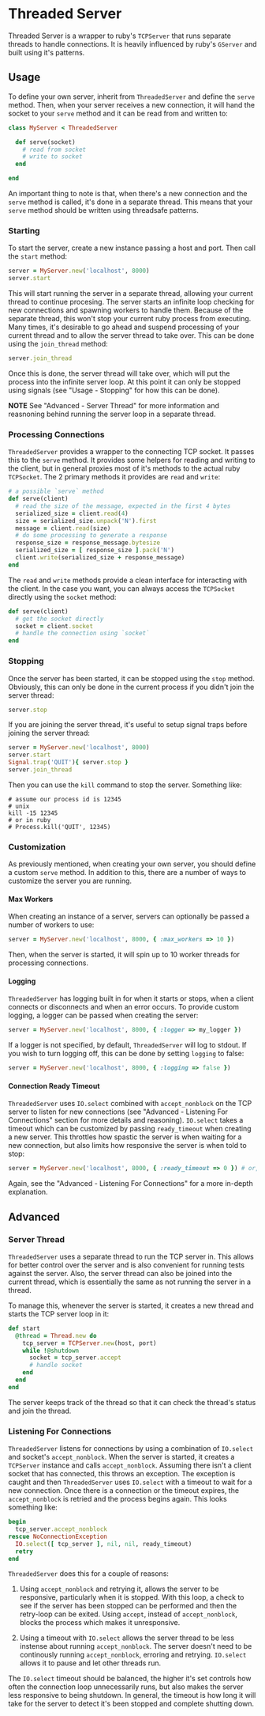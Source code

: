 # Threaded Server

Threaded Server is a wrapper to ruby's `TCPServer` that runs separate threads to handle connections. It is heavily influenced by ruby's `GServer` and built using it's patterns.

## Usage

To define your own server, inherit from `ThreadedServer` and define the `serve` method. Then, when your server receives a new connection, it will hand the socket to your `serve` method and it can be read from and written to:

```ruby
class MyServer < ThreadedServer

  def serve(socket)
    # read from socket
    # write to socket
  end

end
```

An important thing to note is that, when there's a new connection and the `serve` method is called, it's done in a separate thread. This means that your `serve` method should be written using threadsafe patterns.

### Starting

To start the server, create a new instance passing a host and port. Then call the `start` method:

```ruby
server = MyServer.new('localhost', 8000)
server.start
```

This will start running the server in a separate thread, allowing your current thread to continue procesing. The server starts an infinite loop checking for new connections and spawning workers to handle them. Because of the separate thread, this won't stop your current ruby process from executing. Many times, it's desirable to go ahead and suspend processing of your current thread and to allow the server thread to take over. This can be done using the `join_thread` method:

```ruby
server.join_thread
```

Once this is done, the server thread will take over, which will put the process into the infinite server loop. At this point it can only be stopped using signals (see "Usage - Stopping" for how this can be done).

**NOTE** See "Advanced - Server Thread" for more information and reasnoning behind running the server loop in a separate thread.

### Processing Connections

`ThreadedServer` provides a wrapper to the connecting TCP socket. It passes this to the `serve` method. It provides some helpers for reading and writing to the client, but in general proxies most of it's methods to the actual ruby `TCPSocket`. The 2 primary methods it provides are `read` and `write`:

```ruby
# a possible `serve` method
def serve(client)
  # read the size of the message, expected in the first 4 bytes
  serialized_size = client.read(4)
  size = serialized_size.unpack('N').first
  message = client.read(size)
  # do some processing to generate a response
  response_size = response_message.bytesize
  serialized_size = [ response_size ].pack('N')
  client.write(serialized_size + response_message)
end
```

The `read` and `write` methods provide a clean interface for interacting with the client. In the case you want, you can always access the `TCPSocket` directly using the `socket` method:

```ruby
def serve(client)
  # get the socket directly
  socket = client.socket
  # handle the connection using `socket`
end
```

### Stopping

Once the server has been started, it can be stopped using the `stop` method. Obviously, this can only be done in the current process if you didn't join the server thread:

```ruby
server.stop
```

If you are joining the server thread, it's useful to setup signal traps before joining the server thread:

```ruby
server = MyServer.new('localhost', 8000)
server.start
Signal.trap('QUIT'){ server.stop }
server.join_thread
```

Then you can use the `kill` command to stop the server. Something like:

```
# assume our process id is 12345
# unix
kill -15 12345
# or in ruby
# Process.kill('QUIT', 12345)
```

### Customization

As previously mentioned, when creating your own server, you should define a custom `serve` method. In addition to this, there are a number of ways to customize the server you are running.

#### Max Workers

When creating an instance of a server, servers can optionally be passed a number of workers to use:

```ruby
server = MyServer.new('localhost', 8000, { :max_workers => 10 })
```

Then, when the server is started, it will spin up to 10 worker threads for processing connections.

#### Logging

`ThreadedServer` has logging built in for when it starts or stops, when a client connects or disconnects and when an error occurs. To provide custom logging, a logger can be passed when creating the server:

```ruby
server = MyServer.new('localhost', 8000, { :logger => my_logger })
```

If a logger is not specified, by default, `ThreadedServer` will log to stdout. If you wish to turn logging off, this can be done by setting `logging` to false:

```ruby
server = MyServer.new('localhost', 8000, { :logging => false })
```

#### Connection Ready Timeout

`ThreadedServer` uses `IO.select` combined with `accept_nonblock` on the TCP server to listen for new connections (see "Advanced - Listening For Connections" section for more details and reasoning). `IO.select` takes a timeout which can be customized by passing `ready_timeout` when creating a new server. This throttles how spastic the server is when waiting for a new connection, but also limits how responsive the server is when told to stop:

```ruby
server = MyServer.new('localhost', 8000, { :ready_timeout => 0 }) # or, no timeout
```

Again, see the "Advanced - Listening For Connections" for a more in-depth explanation.

## Advanced

### Server Thread

`ThreadedServer` uses a separate thread to run the TCP server in. This allows for better control over the server and is also convenient for running tests against the server. Also, the server thread can also be joined into the current thread, which is essentially the same as not running the server in a thread.

To manage this, whenever the server is started, it creates a new thread and starts the TCP server loop in it:

```ruby
def start
  @thread = Thread.new do
    tcp_server = TCPServer.new(host, port)
    while !@shutdown
      socket = tcp_server.accept
      # handle socket
    end
  end
end
```

The server keeps track of the thread so that it can check the thread's status and join the thread.

### Listening For Connections

`ThreadedServer` listens for connections by using a combination of `IO.select` and socket's `accept_nonblock`. When the server is started, it creates a `TCPServer` instance and calls `accept_nonblock`. Assuming there isn't a client socket that has connected, this throws an exception. The exception is caught and then `ThreadedServer` uses `IO.select` with a timeout to wait for a new connection. Once there is a connection or the timeout expires, the `accept_nonblock` is retried and the process begins again. This looks something like:

```ruby
begin
  tcp_server.accept_nonblock
rescue NoConnectionException
  IO.select([ tcp_server ], nil, nil, ready_timeout)
  retry
end
```

`ThreadedServer` does this for a couple of reasons:

1. Using `accept_nonblock` and retrying it, allows the server to be responsive, particularly when it is stopped. With this loop, a check to see if the server has been stopped can be performed and then the retry-loop can be exited. Using `accept`, instead of `accept_nonblock`, blocks the process which makes it unresponsive.

2. Using a timeout with `IO.select` allows the server thread to be less instense about running `accept_nonblock`. The server doesn't need to be continously running `accept_nonblock`, erroring and retrying. `IO.select` allows it to pause and let other threads run.

The `IO.select` timeout should be balanced, the higher it's set controls how often the connection loop unnecessarily runs, but also makes the server less responsive to being shutdown. In general, the timeout is how long it will take for the server to detect it's been stopped and complete shutting down.
